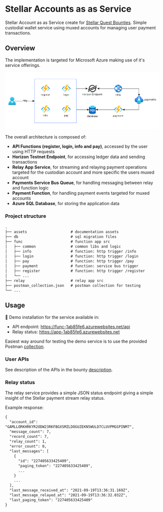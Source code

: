 # Stellar Accounts as as Service

Stellar Account as as Service create for [Stellar Quest Bounties](https://github.com/tyvdh/stellar-quest-bounties/).
Simple custodial wallet service using muxed accounts for managing user payment transactions.

## Overview

The implementation is targeted for Microsoft Azure making use of it's service offerings.

![architecture](./assets/architecture.png)

The overall architecture is composed of:

- **API Functions (register, login, info and pay)**, accessed by the user using HTTP requests
- **Horizon Testnet Endpoint**, for accessing ledger data and sending transactions
- **Relay App Service**, for streaming and relaying payment operations targeted for the custodian account and more specific the users muxed account
- **Payments Service Bus Queue**, for handling messaging between relay and function logic
- **Payment Function**, for handling payment events targeted for muxed accounts
- **Azure SQL Database**, for storing the application data

### Project structure

```
.
├── assets                    # documentation assets
├── db                        # sql migration files
├── func                      # function app src
│   ├── common                # common libs and logic
│   ├── info                  # function: http trigger /info
│   ├── login                 # function: http trigger /login
│   ├── pay                   # function: http trigger /pay
│   ├── payment               # function: service bus trigger
│   ├── register              # function: http trigger /register
│   └── ...
├── relay                     # relay app src
├── postman_collection.json   # postman collection for testing
└── ...
```

## Usage

🚀 Demo installation for the service available in:

- API endpoint: https://func-1ab85fe6.azurewebsites.net/api
- Relay status: https://app-1ab85fe6.azurewebsites.net

Easiest way around for testing the demo service is to use the provided Postman [collection](./postman_collection.json).

### User APIs

See description of the APIs in the bounty [description](https://github.com/tyvdh/stellar-quest-bounties/blob/main/bounties/level-2/stellar-accounts-as-a-service.md).

### Relay status

The relay service provides a simple JSON status endpoint giving a simple insight of the Stellar payment stream relay status.

Example response:

```
{
  "account_id": "GAMLLORKHRKYR2ODW23RKFBGXSMZLDOGUZEKN5WULD7CLUVPMGSPINM7",
  "message_count": 7,
  "record_count": 7,
  "relay_count": 1,
  "error_count": 0,
  "last_messages": [
    {
      "id": "227405633425409",
      "paging_token": "227405633425409",
      ...
    }
    ...
  ],
  "last_message_received_at": "2021-09-19T13:36:31.169Z",
  "last_message_relayed_at": "2021-09-19T13:36:32.032Z",
  "last_paging_token": "227405633425409"
}
```
